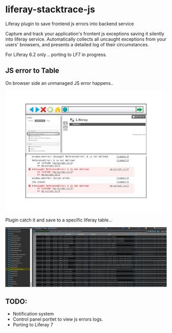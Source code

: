# liferay-stacktrace-js

Liferay plugin to save frontend js errors into backend service

Capture and track your application's frontent js exceptions saving it silently into liferay service.
Automatically collects all uncaught exceptions from your users' browsers, and presents a detailed log of their circumstances. 

For Liferay 6.2 only .. porting to LF7 in progress.

## JS error to Table

On browser side an unmanaged JS error happens..

![onerror](docroot/images/onerror.jpg)

Plugin catch it and save to a specific liferay table...

![onerror](docroot/images/table.jpg)


## TODO:

- Notification system
- Control panel portlet to view js errors logs.
- Porting to Liferay 7
